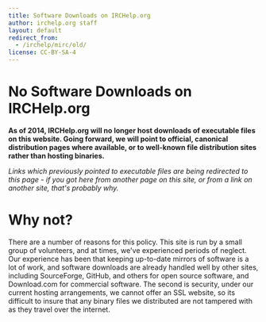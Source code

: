 ```yaml
---
title: Software Downloads on IRCHelp.org
author: irchelp.org staff
layout: default
redirect_from:
  - /irchelp/mirc/old/
license: CC-BY-SA-4
---
```


# No Software Downloads on IRCHelp.org

**As of 2014, IRCHelp.org will no longer host downloads of executable files on
this website. Going forward, we will point to official, canonical distribution pages where
available, or to well-known file distribution sites rather than hosting binaries.**

*Links which previously pointed to executable files are being redirected to
this page - if you got here from another page on this site, or from a link
on another site, that's probably why.*

# Why not?
There are a number of reasons for this policy. This site is run by a small
group of volunteers, and at times, we've experienced periods of neglect.
Our experience has been that keeping up-to-date mirrors of software is
a lot of work, and software downloads are already handled well by other sites,
including SourceForge, GitHub, and others for open source software, and Download.com
for commercial software. The second is security, under our current hosting arrangements,
we cannot offer an SSL website, so its difficult to insure that any binary
files we distributed are not tampered with as they travel over the internet.
